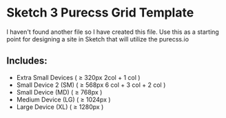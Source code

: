 # Sketch 3 Purecss Grid Template

I haven't found another file so I have created this file. Use this as a starting point for designing a site in Sketch that will utilize the purecss.io

## Includes:

* Extra Small Devices    ( ≥ 320px 2col + 1 col )
* Small Device 2 (SM)    ( ≥ 568px 6 col + 3 col + 2 col )
* Small Device (MD)      ( ≥ 768px )
* Medium Device (LG)     ( ≥ 1024px )
* Large Device (XL)      ( ≥ 1280px )
